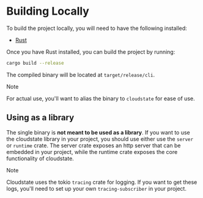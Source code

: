 # Building Locally

To build the project locally, you will need to have the following installed:

- [Rust](https://www.rust-lang.org/tools/install)

Once you have Rust installed, you can build the project by running:

```bash
cargo build --release
```

The compiled binary will be located at `target/release/cli`.

> [!NOTE]  
> For actual use, you'll want to alias the binary to `cloudstate` for ease of use.

## Using as a library

The single binary is **not meant to be used as a library**. If you want to use the cloudstate library in your project, you should use either use the `server` or `runtime` crate. The server crate exposes an http server that can be embedded in your project, while the runtime crate exposes the core functionality of cloudstate.

> [!NOTE]
> Cloudstate uses the tokio `tracing` crate for logging. If you want to get these logs, you'll need to set up your own `tracing-subscriber` in your project.
